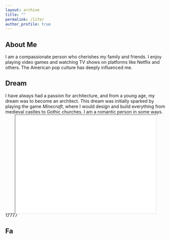 ```yaml
---
layout: archive
title: ""
permalink: /life/
author_profile: true
---
```




## About Me

I am a compassionate person who cherishes my family and friends. I enjoy playing video games and watching TV shows on platforms like Netflix and others. The American pop culture has deeply influenced me.



## Dream

I have always had a passion for architecture, and from a young age, my dream was to become an architect. This dream was initially sparked by playing the game *Minecraft*, where I would design and build everything from medieval castles to Gothic churches. I am a romantic person in some ways.

<div style="display: flex; align-items:center; flex-direction: column; width:100%;">
    <div style="position: relative; width:80%;   aspect-ratio: 1 / 0.7; border-width:1px;" id="myDIV">
        <iframe style="position: absolute; width: 100%; height: 100%; left: 0; top: 0; transform:scale(1.1);" src="../plugs/photo_album2/index.html" frameborder="1" scrolling="no" id="myIframe"></iframe>
    </div>
</div>





17777






## Fa
